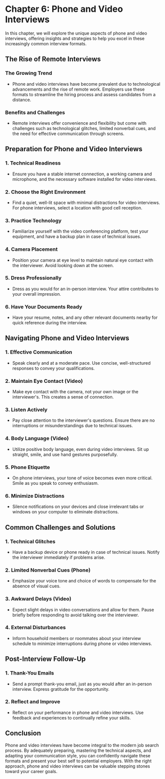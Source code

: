 Chapter 6: Phone and Video Interviews
=====================================

In this chapter, we will explore the unique aspects of phone and video interviews, offering insights and strategies to help you excel in these increasingly common interview formats.

The Rise of Remote Interviews
-----------------------------

### The Growing Trend

* Phone and video interviews have become prevalent due to technological advancements and the rise of remote work. Employers use these formats to streamline the hiring process and assess candidates from a distance.

### Benefits and Challenges

* Remote interviews offer convenience and flexibility but come with challenges such as technological glitches, limited nonverbal cues, and the need for effective communication through screens.

Preparation for Phone and Video Interviews
------------------------------------------

### 1. **Technical Readiness**

* Ensure you have a stable internet connection, a working camera and microphone, and the necessary software installed for video interviews.

### 2. **Choose the Right Environment**

* Find a quiet, well-lit space with minimal distractions for video interviews. For phone interviews, select a location with good cell reception.

### 3. **Practice Technology**

* Familiarize yourself with the video conferencing platform, test your equipment, and have a backup plan in case of technical issues.

### 4. **Camera Placement**

* Position your camera at eye level to maintain natural eye contact with the interviewer. Avoid looking down at the screen.

### 5. **Dress Professionally**

* Dress as you would for an in-person interview. Your attire contributes to your overall impression.

### 6. **Have Your Documents Ready**

* Have your resume, notes, and any other relevant documents nearby for quick reference during the interview.

Navigating Phone and Video Interviews
-------------------------------------

### 1. **Effective Communication**

* Speak clearly and at a moderate pace. Use concise, well-structured responses to convey your qualifications.

### 2. **Maintain Eye Contact (Video)**

* Make eye contact with the camera, not your own image or the interviewer's. This creates a sense of connection.

### 3. **Listen Actively**

* Pay close attention to the interviewer's questions. Ensure there are no interruptions or misunderstandings due to technical issues.

### 4. **Body Language (Video)**

* Utilize positive body language, even during video interviews. Sit up straight, smile, and use hand gestures purposefully.

### 5. **Phone Etiquette**

* On phone interviews, your tone of voice becomes even more critical. Smile as you speak to convey enthusiasm.

### 6. **Minimize Distractions**

* Silence notifications on your devices and close irrelevant tabs or windows on your computer to eliminate distractions.

Common Challenges and Solutions
-------------------------------

### 1. **Technical Glitches**

* Have a backup device or phone ready in case of technical issues. Notify the interviewer immediately if problems arise.

### 2. **Limited Nonverbal Cues (Phone)**

* Emphasize your voice tone and choice of words to compensate for the absence of visual cues.

### 3. **Awkward Delays (Video)**

* Expect slight delays in video conversations and allow for them. Pause briefly before responding to avoid talking over the interviewer.

### 4. **External Disturbances**

* Inform household members or roommates about your interview schedule to minimize interruptions during phone or video interviews.

Post-Interview Follow-Up
------------------------

### 1. **Thank-You Emails**

* Send a prompt thank-you email, just as you would after an in-person interview. Express gratitude for the opportunity.

### 2. **Reflect and Improve**

* Reflect on your performance in phone and video interviews. Use feedback and experiences to continually refine your skills.

Conclusion
----------

Phone and video interviews have become integral to the modern job search process. By adequately preparing, mastering the technical aspects, and adapting your communication style, you can confidently navigate these formats and present your best self to potential employers. With the right approach, phone and video interviews can be valuable stepping stones toward your career goals.
